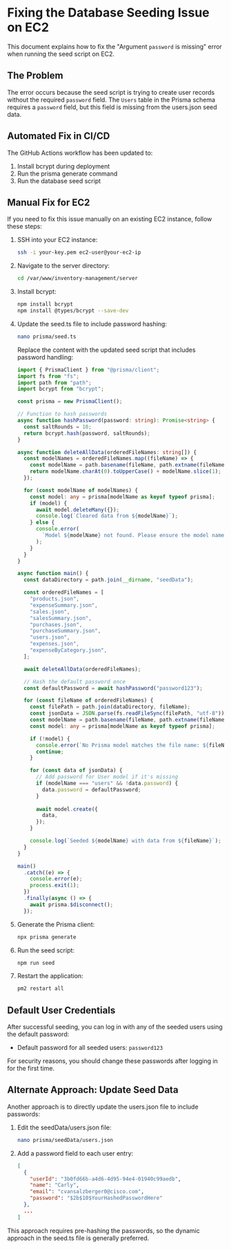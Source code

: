 # Fixing the Database Seeding Issue on EC2

This document explains how to fix the "Argument `password` is missing" error when running the seed script on EC2.

## The Problem

The error occurs because the seed script is trying to create user records without the required `password` field. The `Users` table in the Prisma schema requires a `password` field, but this field is missing from the users.json seed data.

## Automated Fix in CI/CD

The GitHub Actions workflow has been updated to:
1. Install bcrypt during deployment
2. Run the prisma generate command 
3. Run the database seed script

## Manual Fix for EC2

If you need to fix this issue manually on an existing EC2 instance, follow these steps:

1. SSH into your EC2 instance:
   ```bash
   ssh -i your-key.pem ec2-user@your-ec2-ip
   ```

2. Navigate to the server directory:
   ```bash
   cd /var/www/inventory-management/server
   ```

3. Install bcrypt:
   ```bash
   npm install bcrypt
   npm install @types/bcrypt --save-dev
   ```

4. Update the seed.ts file to include password hashing:
   ```bash
   nano prisma/seed.ts
   ```

   Replace the content with the updated seed script that includes password handling:
   ```typescript
   import { PrismaClient } from "@prisma/client";
   import fs from "fs";
   import path from "path";
   import bcrypt from "bcrypt";

   const prisma = new PrismaClient();

   // Function to hash passwords
   async function hashPassword(password: string): Promise<string> {
     const saltRounds = 10;
     return bcrypt.hash(password, saltRounds);
   }

   async function deleteAllData(orderedFileNames: string[]) {
     const modelNames = orderedFileNames.map((fileName) => {
       const modelName = path.basename(fileName, path.extname(fileName));
       return modelName.charAt(0).toUpperCase() + modelName.slice(1);
     });

     for (const modelName of modelNames) {
       const model: any = prisma[modelName as keyof typeof prisma];
       if (model) {
         await model.deleteMany({});
         console.log(`Cleared data from ${modelName}`);
       } else {
         console.error(
           `Model ${modelName} not found. Please ensure the model name is correctly specified.`
         );
       }
     }
   }

   async function main() {
     const dataDirectory = path.join(__dirname, "seedData");

     const orderedFileNames = [
       "products.json",
       "expenseSummary.json",
       "sales.json",
       "salesSummary.json",
       "purchases.json",
       "purchaseSummary.json",
       "users.json",
       "expenses.json",
       "expenseByCategory.json",
     ];

     await deleteAllData(orderedFileNames);

     // Hash the default password once
     const defaultPassword = await hashPassword("password123");

     for (const fileName of orderedFileNames) {
       const filePath = path.join(dataDirectory, fileName);
       const jsonData = JSON.parse(fs.readFileSync(filePath, "utf-8"));
       const modelName = path.basename(fileName, path.extname(fileName));
       const model: any = prisma[modelName as keyof typeof prisma];

       if (!model) {
         console.error(`No Prisma model matches the file name: ${fileName}`);
         continue;
       }

       for (const data of jsonData) {
         // Add password for User model if it's missing
         if (modelName === "users" && !data.password) {
           data.password = defaultPassword;
         }
         
         await model.create({
           data,
         });
       }

       console.log(`Seeded ${modelName} with data from ${fileName}`);
     }
   }

   main()
     .catch((e) => {
       console.error(e);
       process.exit(1);
     })
     .finally(async () => {
       await prisma.$disconnect();
     });
   ```

5. Generate the Prisma client:
   ```bash
   npx prisma generate
   ```

6. Run the seed script:
   ```bash
   npm run seed
   ```

7. Restart the application:
   ```bash
   pm2 restart all
   ```

## Default User Credentials

After successful seeding, you can log in with any of the seeded users using the default password:

- Default password for all seeded users: `password123`

For security reasons, you should change these passwords after logging in for the first time.

## Alternate Approach: Update Seed Data

Another approach is to directly update the users.json file to include passwords:

1. Edit the seedData/users.json file:
   ```bash
   nano prisma/seedData/users.json
   ```

2. Add a password field to each user entry:
   ```json
   [
     {
       "userId": "3b0fd66b-a4d6-4d95-94e4-01940c99aedb",
       "name": "Carly",
       "email": "cvansalzberger0@cisco.com",
       "password": "$2b$10$YourHashedPasswordHere"
     },
     ...
   ]
   ```

This approach requires pre-hashing the passwords, so the dynamic approach in the seed.ts file is generally preferred. 